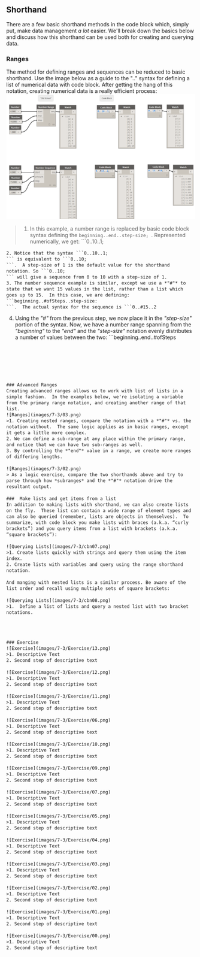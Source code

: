 ## Shorthand
There are a few basic shorthand methods in the code block which, simply put, make data management *a lot* easier.  We'll break down the basics below and discuss how this shorthand can be used both for creating and querying data.


### Ranges
The method for defining ranges and sequences can be reduced to basic shorthand.  Use the image below as a guide to the ".." syntax for defining a list of numerical data with code block. After getting the hang of this notation, creating numerical data is a really efficient process:
![Obsolete Ranges](images/7-3/obsolete02.png)
> 1. In this example, a number range is replaced by basic code block syntax defining the ```beginning..end..step-size;
```.  Represented numerically, we get: ```0..10..1;
```
2. Notice that the syntax ```0..10..1;
``` is equivalent to ```0..10;
```.  A step-size of 1 is the default value for the shorthand notation. So ```0..10;
``` will give a sequence from 0 to 10 with a step-size of 1.
3. The number sequence example is similar, except we use a *"#"* to state that we want 15 values in the list, rather than a list which goes up to 15.  In this case, we are defining: ```beginning..#ofSteps..step-size:
```.  The actual syntax for the sequence is ```0..#15..2
```
4. Using the *"#"* from the previous step, we now place it in the *"step-size"* portion of the syntax.  Now, we have a number range spanning from the *"beginning"* to the *"end"* and the *"step-size"* notation evenly distributes a number of values between the two: ```beginning..end..#ofSteps
```






### Advanced Ranges
Creating advanced ranges allows us to work with list of lists in a simple fashion.  In the examples below, we're isolating a variable from the primary range notation, and creating another range of that list.
![Ranges](images/7-3/03.png)
>1. Creating nested ranges, compare the notation with a *"#"* vs. the notation without.  The same logic applies as in basic ranges, except it gets a little more complex.
2. We can define a sub-range at any place within the primary range, and notice that we can have two sub-ranges as well.
3. By controlling the *"end"* value in a range, we create more ranges of differing lengths.

![Ranges](images/7-3/02.png)
> As a logic exercise, compare the two shorthands above and try to parse through how *subranges* and the *"#"* notation drive the resultant output.

###  Make lists and get items from a list
In addition to making lists with shorthand, we can also create lists on the fly.  These list can contain a wide range of element types and can also be queried (remember, lists are objects in themselves).  To summarize, with code block you make lists with braces (a.k.a. “curly brackets”) and you query items from a list with brackets (a.k.a. “square brackets”):

![Querying Lists](images/7-3/cbn07.png)
>1. Create lists quickly with strings and query them using the item index.
2. Create lists with variables and query using the range shorthand notation.

And manging with nested lists is a similar process. Be aware of the list order and recall using multiple sets of square brackets:

![Querying Lists](images/7-3/cbn08.png)
>1.  Define a list of lists and query a nested list with two bracket notations.




### Exercise
![Exercise](images/7-3/Exercise/13.png)
>1. Descriptive Text
2. Second step of descriptive text

![Exercise](images/7-3/Exercise/12.png)
>1. Descriptive Text
2. Second step of descriptive text

![Exercise](images/7-3/Exercise/11.png)
>1. Descriptive Text
2. Second step of descriptive text

![Exercise](images/7-3/Exercise/06.png)
>1. Descriptive Text
2. Second step of descriptive text

![Exercise](images/7-3/Exercise/10.png)
>1. Descriptive Text
2. Second step of descriptive text

![Exercise](images/7-3/Exercise/09.png)
>1. Descriptive Text
2. Second step of descriptive text

![Exercise](images/7-3/Exercise/07.png)
>1. Descriptive Text
2. Second step of descriptive text

![Exercise](images/7-3/Exercise/05.png)
>1. Descriptive Text
2. Second step of descriptive text

![Exercise](images/7-3/Exercise/04.png)
>1. Descriptive Text
2. Second step of descriptive text

![Exercise](images/7-3/Exercise/03.png)
>1. Descriptive Text
2. Second step of descriptive text

![Exercise](images/7-3/Exercise/02.png)
>1. Descriptive Text
2. Second step of descriptive text

![Exercise](images/7-3/Exercise/01.png)
>1. Descriptive Text
2. Second step of descriptive text

![Exercise](images/7-3/Exercise/00.png)
>1. Descriptive Text
2. Second step of descriptive text
